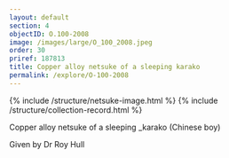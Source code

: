 ```yaml
---
layout: default
section: 4
objectID: O.100-2008
image: /images/large/O_100_2008.jpeg
order: 30
priref: 187813
title: Copper alloy netsuke of a sleeping karako
permalink: /explore/O-100-2008
---
```

{% include /structure/netsuke-image.html %}
{% include /structure/collection-record.html %}

Copper alloy netsuke of a sleeping _karako (Chinese boy)

Given by Dr Roy Hull
